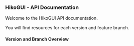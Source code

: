 ### HikoGUI - API Documentation

Welcome to the HikoGUI API documentation.

You will find resources for each version and feature branch.

#### Version and Branch Overview
